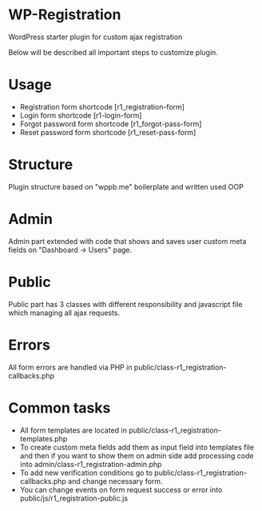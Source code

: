 # WP-Registration

WordPress starter plugin for custom ajax registration

Below will be described all important steps to customize plugin.

# Usage
- Registration form shortcode [r1_registration-form]
- Login form shortcode [r1-login-form]
- Forgot password form shortcode [r1_forgot-pass-form]
- Reset password form shortcode [r1_reset-pass-form]

# Structure
Plugin structure based on "wppb.me" boilerplate and written used OOP

# Admin
Admin part extended with code that shows and saves user custom meta fields on "Dashboard -> Users" page.

# Public
Public part has 3 classes with different responsibility and javascript file which managing all ajax requests.

# Errors
All form errors are handled via PHP in public/class-r1_registration-callbacks.php

# Common tasks
- All form templates are located in public/class-r1_registration-templates.php
- To create custom meta fields add them as input field into templates file and then if you want to show them on admin side add processing code into admin/class-r1_registration-admin.php
- To add new verification conditions go to public/class-r1_registration-callbacks.php and change necessary form.
- You can change events on form request success or error into public/js/r1_registration-public.js
